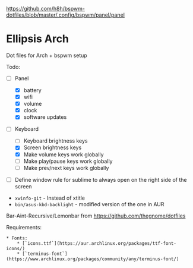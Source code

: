 https://github.com/h8h/bspwm-dotfiles/blob/master/.config/bspwm/panel/panel

Ellipsis Arch
=============

Dot files for Arch + bspwm setup

Todo:

* [ ] Panel
    * [x] battery
    * [x] wifi
    * [x] volume
    * [x] clock
    * [x] software updates
* [ ] Keyboard
    * [ ] Keyboard brightness keys
    * [x] Screen brightness keys
    * [x] Make volume keys work globally
    * [ ] Make play/pause keys work globally
    * [ ] Make prev/next keys work globally
* [ ] Define window rule for sublime to always
  open on the right side of the screen


* `xwinfo-git` - Instead of xtitle
* `bin/asus-kbd-backlight` - modified version of the one in AUR


Bar-Aint-Recursive/Lemonbar from https://github.com/thegnome/dotfiles

Requirements:

    * Fonts:
        * [`icons.ttf`](https://aur.archlinux.org/packages/ttf-font-icons/)
        * [`terminus-font`](https://www.archlinux.org/packages/community/any/terminus-font/)
